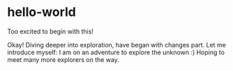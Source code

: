 # hello-world
Too excited to begin with this!

Okay! Diving deeper into exploration, have began with changes part.
Let me introduce myself: I am on an adventure
to explore the unknown :) Hoping to meet many more explorers on the way.

